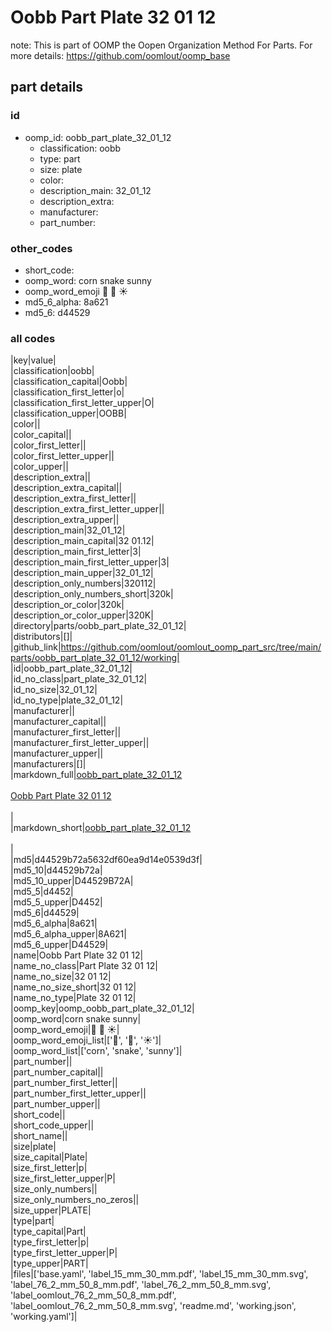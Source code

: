 # Oobb Part Plate 32 01 12  

note: This is part of OOMP the Oopen Organization Method For Parts. For more details: https://github.com/oomlout/oomp_base

##  part details





### id
* oomp_id: oobb_part_plate_32_01_12
  * classification: oobb
  * type: part
  * size: plate
  * color: 
  * description_main: 32_01_12
  * description_extra: 
  * manufacturer: 
  * part_number: 

### other_codes
* short_code: 
* oomp_word: corn snake sunny
* oomp_word_emoji :corn: :snake: :sunny:
* md5_6_alpha: 8a621
* md5_6: d44529

### all codes 
|key|value|  
|classification|oobb|  
|classification_capital|Oobb|  
|classification_first_letter|o|  
|classification_first_letter_upper|O|  
|classification_upper|OOBB|  
|color||  
|color_capital||  
|color_first_letter||  
|color_first_letter_upper||  
|color_upper||  
|description_extra||  
|description_extra_capital||  
|description_extra_first_letter||  
|description_extra_first_letter_upper||  
|description_extra_upper||  
|description_main|32_01_12|  
|description_main_capital|32 01.12|  
|description_main_first_letter|3|  
|description_main_first_letter_upper|3|  
|description_main_upper|32_01_12|  
|description_only_numbers|320112|  
|description_only_numbers_short|320k|  
|description_or_color|320k|  
|description_or_color_upper|320K|  
|directory|parts/oobb_part_plate_32_01_12|  
|distributors|[]|  
|github_link|https://github.com/oomlout/oomlout_oomp_part_src/tree/main/parts/oobb_part_plate_32_01_12/working|  
|id|oobb_part_plate_32_01_12|  
|id_no_class|part_plate_32_01_12|  
|id_no_size|32_01_12|  
|id_no_type|plate_32_01_12|  
|manufacturer||  
|manufacturer_capital||  
|manufacturer_first_letter||  
|manufacturer_first_letter_upper||  
|manufacturer_upper||  
|manufacturers|[]|  
|markdown_full|[oobb_part_plate_32_01_12](https://github.com/oomlout/oomlout_oomp_part_src/tree/main/parts/oobb_part_plate_32_01_12/working)<br>[](https://github.com/oomlout/oomlout_oomp_part_src/tree/main/parts/oobb_part_plate_32_01_12/working)<br>[Oobb Part Plate 32 01 12](https://github.com/oomlout/oomlout_oomp_part_src/tree/main/parts/oobb_part_plate_32_01_12/working)<br><br>|  
|markdown_short|[oobb_part_plate_32_01_12](https://github.com/oomlout/oomlout_oomp_part_src/tree/main/parts/oobb_part_plate_32_01_12/working)<br><br>|  
|md5|d44529b72a5632df60ea9d14e0539d3f|  
|md5_10|d44529b72a|  
|md5_10_upper|D44529B72A|  
|md5_5|d4452|  
|md5_5_upper|D4452|  
|md5_6|d44529|  
|md5_6_alpha|8a621|  
|md5_6_alpha_upper|8A621|  
|md5_6_upper|D44529|  
|name|Oobb Part Plate 32 01 12|  
|name_no_class|Part Plate 32 01 12|  
|name_no_size|32 01 12|  
|name_no_size_short|32 01 12|  
|name_no_type|Plate 32 01 12|  
|oomp_key|oomp_oobb_part_plate_32_01_12|  
|oomp_word|corn snake sunny|  
|oomp_word_emoji|:corn: :snake: :sunny:|  
|oomp_word_emoji_list|[':corn:', ':snake:', ':sunny:']|  
|oomp_word_list|['corn', 'snake', 'sunny']|  
|part_number||  
|part_number_capital||  
|part_number_first_letter||  
|part_number_first_letter_upper||  
|part_number_upper||  
|short_code||  
|short_code_upper||  
|short_name||  
|size|plate|  
|size_capital|Plate|  
|size_first_letter|p|  
|size_first_letter_upper|P|  
|size_only_numbers||  
|size_only_numbers_no_zeros||  
|size_upper|PLATE|  
|type|part|  
|type_capital|Part|  
|type_first_letter|p|  
|type_first_letter_upper|P|  
|type_upper|PART|  
|files|['base.yaml', 'label_15_mm_30_mm.pdf', 'label_15_mm_30_mm.svg', 'label_76_2_mm_50_8_mm.pdf', 'label_76_2_mm_50_8_mm.svg', 'label_oomlout_76_2_mm_50_8_mm.pdf', 'label_oomlout_76_2_mm_50_8_mm.svg', 'readme.md', 'working.json', 'working.yaml']|  
